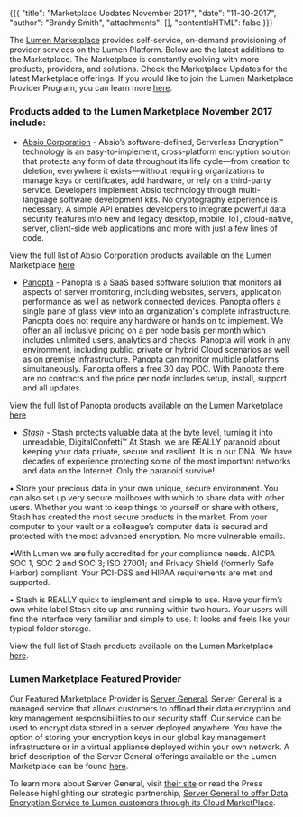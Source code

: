 {{{
"title": "Marketplace Updates November 2017",
"date": "11-30-2017",
"author": "Brandy Smith",
"attachments": [],
"contentIsHTML": false
}}}

The [Lumen Marketplace](https://www.ctl.io/marketplace-home/) provides self-service, on-demand provisioning of provider services on the Lumen Platform. Below are the latest additions to the Marketplace.
The Marketplace is constantly evolving with more products, providers, and solutions. Check the Marketplace Updates for the latest Marketplace offerings. If you would like to join the Lumen Marketplace Provider Program, you can learn more [here](https://www.ctl.io/marketplace-program/).

### Products added to the Lumen Marketplace November 2017 include:

* [Absio Corporation](https://www.ctl.io/marketplace/partner/MZZJ/) - Absio’s software-defined, Serverless Encryption™ technology is an easy-to-implement, cross-platform encryption solution that protects any form of data throughout its life cycle—from creation to deletion, everywhere it exists—without requiring organizations to manage keys or certificates, add hardware, or rely on a third-party service. Developers implement Absio technology through multi-language software development kits. No cryptography experience is necessary. A simple API enables developers to integrate powerful data security features into new and legacy desktop, mobile, IoT, cloud-native, server, client-side web applications and more with just a few lines of code.

View the full list of Absio Corporation products available on the Lumen Marketplace [here](https://www.ctl.io/marketplace/partner/MZZJ/)

* [Panopta](https://www.ctl.io/marketplace/partner/ZT9X/) - Panopta is a SaaS based software solution that monitors all aspects of server monitoring, including websites, servers, application performance as well as network connected devices. Panopta offers a single pane of glass view into an organization's complete infrastructure. Panopta does not require any hardware or hands on to implement. We offer an all inclusive pricing on a per node basis per month which includes unlimited users, analytics and checks. Panopta will work in any environment, including public, private or hybrid Cloud scenarios as well as on premise infrastructure. Panopta can monitor multiple platforms simultaneously. Panopta offers a free 30 day POC. With Panopta there are no contracts and the price per node includes setup, install, support and all updates.

View the full list of Panopta products available on the Lumen Marketplace [here](https://www.ctl.io/marketplace/partner/ZT9X/)


* [*Stash*](https://www.ctl.io/marketplace/partner/ZY8M/) - Stash protects valuable data at the byte level, turning it into unreadable, DigitalConfetti™ At Stash, we are REALLY paranoid about keeping your data private, secure and resilient. It is in our
DNA. We have decades of experience protecting some of the most important networks and data
on the Internet. Only the paranoid survive!

• Store your precious data in your own unique, secure environment. You can also set up very
secure mailboxes with which to share data with other users.
Whether you want to keep things to yourself or share with others, Stash has created the most
secure products in the market. From your computer to your vault or a colleague’s computer
data is secured and protected with the most advanced encryption.
No more vulnerable emails.

•With Lumen we are fully accredited for your compliance needs.
AICPA SOC 1, SOC 2 and SOC 3; ISO 27001; and Privacy Shield (formerly Safe Harbor) compliant.
Your PCI-DSS and HIPAA requirements are met and supported.

• Stash is REALLY quick to implement and simple to use.
Have your firm’s own white label Stash site up and running within two hours. Your users will find
the interface very familiar and simple to use. It looks and feels like your typical folder storage.

View the full list of Stash products available on the Lumen Marketplace [here](https://www.ctl.io/marketplace/partner/ZY8M/).


### Lumen Marketplace Featured Provider

Our Featured Marketplace Provider is [Server General](https://www.servergeneral.com/). Server General is a managed service that allows customers to offload their data encryption and key management responsibilities to our security staff. Our service can be used to encrypt data stored in a server deployed anywhere. You have the option of storing your encryption keys in our global key management infrastructure or in a virtual appliance deployed within your own network. A brief description of the Server General offerings available on the Lumen Marketplace can be found [here](https://www.ctl.io/marketplace/partner/ZZP2/).

To learn more about Server General, visit [their site](https://www.servergeneral.com/) or read the Press Release highlighting our strategic partnership, [Server General to offer Data Encryption Service to Lumen customers through its Cloud MarketPlace](https://www.servergeneral.com/server-general-to-offer-data-encryption-service-to-centurylink-customers-through-its-cloud-marketplace/).
